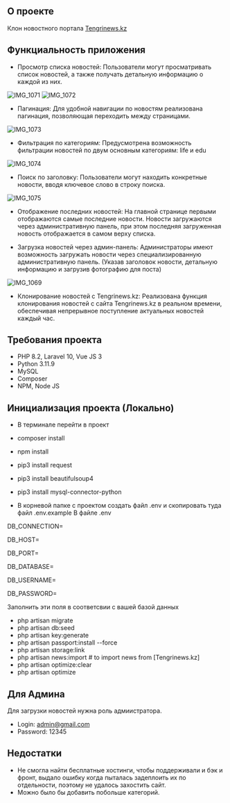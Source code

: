 ## О проекте
Клон новостного портала [Tengrinews.kz](https://tengrinews.kz)

## Функциальность приложения
- Просмотр списка новостей: Пользователи могут просматривать список новостей, а также получать детальную информацию о каждой из них.

![IMG_1071](https://github.com/laseeml/tengri_clone/assets/102917982/5c19e078-9e04-44a9-971a-b04c077956dc)
![IMG_1072](https://github.com/laseeml/tengri_clone/assets/102917982/5ae512ff-caa1-4f37-b352-08ae98fd2b1d)
- Пагинация: Для удобной навигации по новостям реализована пагинация, позволяющая переходить между страницами.

![IMG_1073](https://github.com/laseeml/tengri_clone/assets/102917982/e0acadef-4b02-494f-bf83-bfe558d1efef)
- Фильтрация по категориям: Предусмотрена возможность фильтрации новостей по двум основным категориям: life и edu

![IMG_1074](https://github.com/laseeml/tengri_clone/assets/102917982/f7a1bf7c-b189-444b-9ec7-f44cde01f632)
- Поиск по заголовку: Пользователи могут находить конкретные новости, вводя ключевое слово в строку поиска.
  
![IMG_1075](https://github.com/laseeml/tengri_clone/assets/102917982/0c1026fd-0533-4136-a4c1-30b59e182cd0)

- Отображение последних новостей: На главной странице первыми отображаются самые последние новости. Новости загружаются через административную панель, при этом последняя загруженная новость отображается в самом верху списка.

- Загрузка новостей через админ-панель: Администраторы имеют возможность загружать новости через специализированную административную панель. (Указав заголовок новости, детальную информацию и загрузив фотографию для поста)
  
![IMG_1069](https://github.com/laseeml/tengri_clone/assets/102917982/e746e71b-fb84-40b7-81e7-299c2b544aac)
- Клонирование новостей с Tengrinews.kz: Реализована функция клонирования новостей с сайта Tengrinews.kz в реальном времени, обеспечивая непрерывное поступление актуальных новостей каждый час.

## Требования проекта
- PHP 8.2, Laravel 10, Vue JS 3
- Python 3.11.9
- MySQL 
- Composer
- NPM, Node JS

## Инициализация проекта (Локально)
- В терминале перейти в проект
- composer install
- npm install
- pip3 install request
- pip3 install beautifulsoup4
- pip3 install mysql-connector-python

- В корневой папке с проектом создать файл .env и скопировать туда файл .env.example
В файле .env

DB_CONNECTION=

DB_HOST=

DB_PORT=

DB_DATABASE=

DB_USERNAME=

DB_PASSWORD=

Заполнить эти поля в соответсвии с вашей базой данных

- php artisan migrate
- php artisan db:seed
- php artisan key:generate
- php artisan passport:install --force
- php artisan storage:link
- php artisan news:import  # to import news from [Tengrinews.kz]
- php artisan optimize:clear
- php artisan optimize

## Для Админа
Для загрузки новостей нужна роль адмиистратора.
- Login: admin@gmail.com <br/>
- Password: 12345

## Недостатки
- Не смогла найти бесплатные хостинги, чтобы поддерживали и бэк и фронт, выдало ошибку когда пыталась задеплоить их по отдельности, поэтому не удалось захостить сайт.
- Можно было бы добавить побольше категорий.
